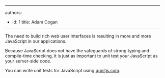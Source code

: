 

---
authors:
  - id: 1
    title: Adam Cogan
---




<span class='intro'> <p class="ssw15-rteElement-P">The need to build rich web user interfaces is resulting in more and more JavaScript in our applications.</p><p class="ssw15-rteElement-P">Because JavaScript does not have the safeguards of strong typing and compile-time checking, it is just as important to unit test your JavaScript as your server-side code.​<br></p> </span>

<p>​You can write unit tests for JavaScript using&#160;<a href="http&#58;//qunitjs.com/">qunitjs.com</a>.<br></p>


